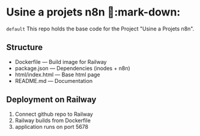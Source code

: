 # Usine a projets n8n 🚀:mark-down:
``default``
This repo holds the base code for the Project "Usine a Projets n8n".

## Structure

- Dockerfile — Build image for Railway
- package.json — Dependencies (inodes + n8n)
- html/index.html — Base html page
- README.md — Documentation

## Deployment on Railway
1. Connect github repo to Railway
2. Railway builds from Dockerfile
3. application runs on port 5678
